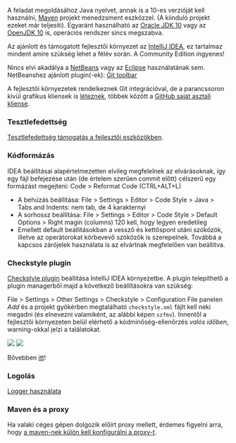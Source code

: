 A feladat megoldásához Java nyelvet, annak is a 10-es verzióját kell használni, [Maven](https://maven.apache.org/guides/getting-started/index.html) projekt menedzsment eszközzel. (A kiinduló projekt ezeket már teljesíti). Egyaránt használható az [Oracle JDK 10](http://www.oracle.com/technetwork/java/javase/downloads/jdk10-downloads-4416644.html) vagy az [OpenJDK 10](http://openjdk.java.net/projects/jdk/10/) is, operációs rendszer sincs megszabva.

Az ajánlott és támogatott fejlesztői környezet az [IntelliJ IDEA](https://www.jetbrains.com/idea/#chooseYourEdition), ez tartalmaz mindent amire szükség lehet a félév során. A Community Edition ingyenes! 

Nincs elvi akadálya a [NetBeans](https://netbeans.org/) vagy az [Eclipse](https://eclipse.org/downloads/) használatának sem.
NetBeanshez ajánlott plugin(-ek): [Git toolbar](http://plugins.netbeans.org/plugin/51604/git-toolbar)

A fejlesztői környezetek rendelkeznek Git integrációval, de a parancssoron kívül grafikus kliensek is [léteznek](https://git-scm.com/downloads/guis), többek között a [GitHub saját asztali kliense](https://desktop.github.com/).

### Tesztlefedettség

[Tesztlefedettség támogatás a fejlesztői eszközökben](Tesztlefedetts%C3%A9g.md).

### Kódformázás

IDEA beállításai alapértelmezetten elvileg megfelelnek az elvárásoknak, így egy fájl befejezése után (de értelem szerűen commit előtt) célszerű egy formázást megejteni: Code > Reformat Code (CTRL+ALT+L)

* A behúzás beállítása: File > Settings > Editor > Code Style > Java > Tabs and Indents: nem tab, de 4 karakternyi
* A sorhossz beállítása: File > Settings > Editor > Code Style > Default Options > Right magin (columns) 120 kell, hogy legyen eredetileg
* Emellett default beállításokban a vessző és kettőspont utáni szóközök, illetve az operátorokat körbevevő szóközök is szerepelnek. Továbbá a kapcsos zárójelek használata is az elvártnak megfelelően van beállítva.

### Checkstyle plugin

[Checkstyle plugin](https://plugins.jetbrains.com/plugin/1065-checkstyle-idea) beállítása IntelliJ IDEA környezetbe. A plugin telepíthető a plugin managerből majd a következő beállításokra van szükség:

File > Settings > Other Settings > Checkstyle > Configuration File panelen _Add_ és a projekt gyökérben megtalálható `checkstyle.xml` fájlt kell neki megadni (és elnevezni valamiként, az alábbi képen `szfmv`). Innentől a fejlesztői környezeten belül elérhető a kódminőség-ellenőrzés *valós időben*, warning-okkal jelzi a találatokat.

![](https://raw.githubusercontent.com/SzFMV2018-Osz/handout/master/images/idea_checkstyle_plugin_settings.png)
![](https://raw.githubusercontent.com/SzFMV2018-Osz/handout/master/images/idea_checkstyle_findings.png)

Bővebben [itt](K%C3%B3dform%C3%A1z%C3%A1s.md)!

### Logolás

[Logger használata](Logol%C3%A1s.md)

### Maven és a proxy

Ha valaki céges gépen dolgozik előírt proxy mellett, érdemes figyelni arra, hogy [a maven-nek külön kell konfigurálni a proxy-t](https://maven.apache.org/guides/mini/guide-proxies.html).
